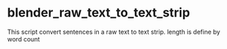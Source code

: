 # blender_raw_text_to_text_strip
 This script convert sentences in a raw text to text strip. length is define by word count 
